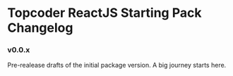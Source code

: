 # Topcoder ReactJS Starting Pack Changelog

### v0.0.x
Pre-realease drafts of the initial package version. A big journey starts here.
